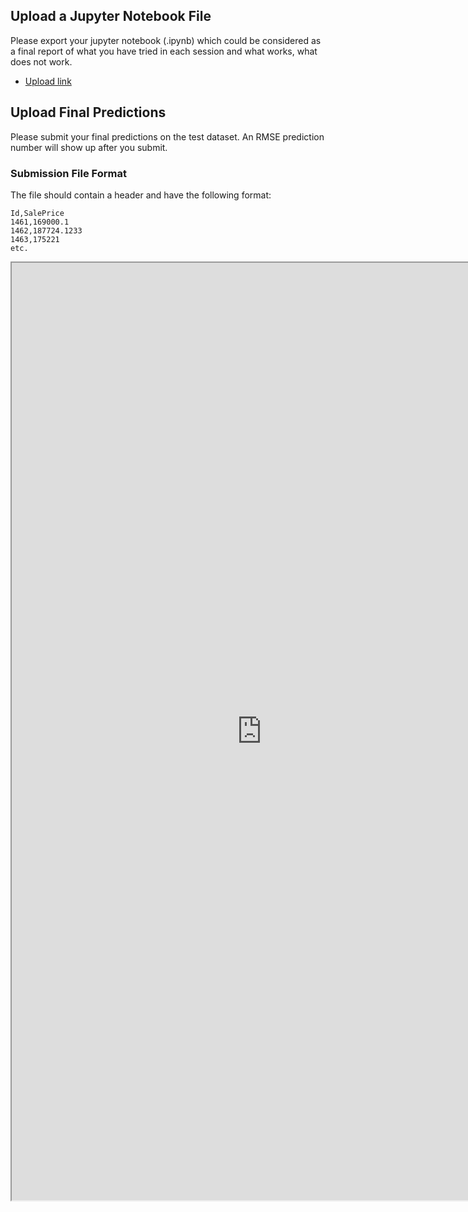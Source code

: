 ## Upload a Jupyter Notebook File

Please export your jupyter notebook (.ipynb) which could be considered as a final report of what you have tried in each session and what works, what does not work.

- [Upload link]()

## Upload Final Predictions

Please submit your final predictions on the test dataset. An RMSE prediction number will show up after you submit.

### Submission File Format

The file should contain a header and have the following format:

    Id,SalePrice
    1461,169000.1
    1462,187724.1233
    1463,175221
    etc.

<iframe src="http://localhost:3300/" width="800" height="1500">
  <p>Your browser does not support iframes.</p>
</iframe>